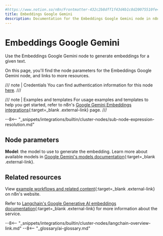 ```yaml
---
#https://www.notion.so/n8n/Frontmatter-432c2b8dff1f43d4b1c8d20075510fe4
title: Embeddings Google Gemini
description: Documentation for the Embeddings Google Gemini node in n8n, a workflow automation platform. Includes details of operations and configuration, and links to examples and credentials information.
---
```


# Embeddings Google Gemini

Use the Embeddings Google Gemini node to generate embeddings for a given text.

On this page, you'll find the node parameters for the Embeddings Google Gemini node, and links to more resources.

/// note | Credentials
You can find authentication information for this node [here](/integrations/builtin/credentials/google/googleai/).
///

/// note | Examples and templates
For usage examples and templates to help you get started, refer to n8n's [Google Gemini Embeddings integrations](https://n8n.io/integrations/embeddings-google-gemini/){:target=_blank .external-link} page.
///	

--8<-- "_snippets/integrations/builtin/cluster-nodes/sub-node-expression-resolution.md"

## Node parameters

**Model**: the model to use to generate the embedding. Learn more about available models in [Google Gemini's models documentation](https://ai.google.dev/models/gemini){:target=_blank .external-link}.


## Related resources

View [example workflows and related content](https://n8n.io/integrations/embeddings-google-gemini/){:target=_blank .external-link} on n8n's website.

Refer to [Langchain's Google Generative AI embeddings documentation](https://js.langchain.com/docs/integrations/text_embedding/google_generativeai){:target=_blank .external-link} for more information about the service.

--8<-- "_snippets/integrations/builtin/cluster-nodes/langchain-overview-link.md"
--8<-- "_glossary/ai-glossary.md"
